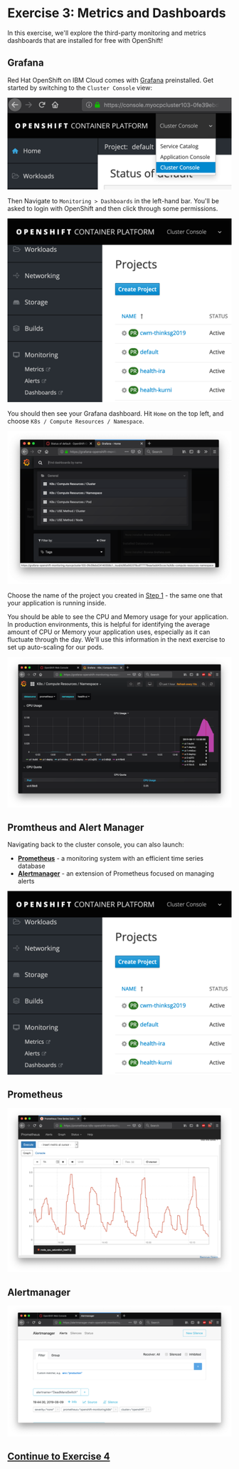 # Exercise 3: Metrics and Dashboards

In this exercise, we'll explore the third-party monitoring and metrics dashboards that are installed for free with OpenShift!

## Grafana

Red Hat OpenShift on IBM Cloud comes with [Grafana](https://grafana.com/) preinstalled. Get started by switching to the `Cluster Console` view:

![create project](../.gitbook/assets/clusterconsole.png)

Then Navigate to `Monitoring > Dashboards` in the left-hand bar. You'll be asked to login with OpenShift and then click through some permissions.

![](../.gitbook/assets/screen-shot-2019-08-13-at-11.22.57-pm.png)

You should then see your Grafana dashboard. Hit `Home` on the top left, and choose `K8s / Compute Resources / Namespace`.

![create project](../.gitbook/assets/grafana1.png)

Choose the name of the project you created in [Step 1](exercise-2.md#deploy-example-health) - the same one that your application is running inside.

You should be able to see the CPU and Memory usage for your application. In production environments, this is helpful for identifying the average amount of CPU or Memory your application uses, especially as it can fluctuate through the day. We'll use this information in the next exercise to set up auto-scaling for our pods.

![create project](../.gitbook/assets/grafana2.png)

## Promtheus and Alert Manager

Navigating back to the cluster console, you can also launch:

* **[Prometheus](https://prometheus.io/)** - a monitoring system with an efficient time series database
* **[Alertmanager](https://prometheus.io/docs/alerting/alertmanager/)** - an extension of Prometheus focused on managing alerts

![Metrics, Alerts and Dashboards](../.gitbook/assets/screen-shot-2019-08-13-at-11.22.57-pm.png)

## Prometheus

![Prometheus](../.gitbook/assets/screen-shot-2019-08-13-at-11.22.08-pm.png)

## Alertmanager

![Alert Manager](../.gitbook/assets/screen-shot-2019-08-13-at-11.22.23-pm.png)

## [Continue to Exercise 4](exercise-4/README.md)
